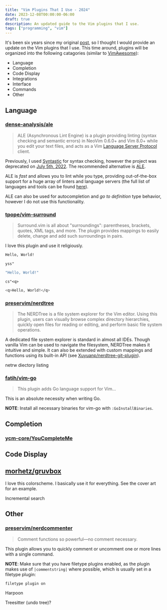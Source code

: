 ```yaml
---
title: "Vim Plugins That I Use - 2024"
date: 2023-12-08T00:00:00-06:00
draft: true
description: An updated guide to the Vim plugins that I use.
tags: ["programming", "vim"]
---
```


It's been six years since my original [post](https://nickolaskraus.io/articles/vim-plugins-that-i-use-2018/), so I thought I would provide an update on the Vim plugins that I use. This time around, plugins will be organized into the following catagories (similar to [VimAwesome](https://vimawesome.com)):
* Language
* Completion
* Code Display
* Integrations
* Interface
* Commands
* Other

## Language

### [dense-analysis/ale](https://github.com/dense-analysis/ale)

>ALE (Asynchronous Lint Engine) is a plugin providing linting (syntax checking and semantic errors) in NeoVim 0.6.0+ and Vim 8.0+ while you edit your text files, and acts as a Vim [Language Server Protocol](https://langserver.org/) client.

Previously, I used [Syntastic](https://github.com/vim-syntastic/syntastic) for syntax checking, however the project was deprecated on [July 5th, 2022](https://github.com/vim-syntastic/syntastic/commit/6f638ed5bb214213a788c6c1aaa565937efd5e8c). The recommended alternative is [ALE](https://github.com/dense-analysis/ale).

ALE is *fast* and allows you to lint while you type, providing out-of-the-box support for a huge array of linters and language servers (the full list of languages and tools can be found [here](https://github.com/dense-analysis/ale/blob/master/supported-tools.md)).

ALE can also be used for autocompletion and *go to definition* type behavior, however I do not use this functionality.

### [tpope/vim-surround](https://github.com/tpope/vim-surround)

>Surround.vim is all about "surroundings": parentheses, brackets, quotes, XML tags, and more. The plugin provides mappings to easily delete, change and add such surroundings in pairs.

I love this plugin and use it religiously.

```bash
Hello, World!
```

`yss"`

```bash
"Hello, World!"
```

`cs"<q>`

```bash
<q>Hello, World!</q>
```

### [preservim/nerdtree](https://github.com/preservim/nerdtree)

>The NERDTree is a file system explorer for the Vim editor. Using this plugin, users can visually browse complex directory hierarchies, quickly open files for reading or editing, and perform basic file system operations.

A dedicated file system explorer is standard in almost all IDEs. Though vanilla Vim can be used to navigate the filesystem, NERDTree makes it intuitive and simple. It can also be extended with custom mappings and functions using its built-in API (see [Xuyuanp/nerdtree-git-plugin](https://github.com/Xuyuanp/nerdtree-git-plugin)).

netrw diectory listing


### [fatih/vim-go](https://github.com/fatih/vim-go)

>This plugin adds Go language support for Vim...

This is an absolute necessity when writing Go.

**NOTE**: Install all necessary binaries for vim-go with `:GoInstallBinaries`.

## Completion

### [ycm-core/YouCompleteMe](https://github.com/ycm-core/YouCompleteMe)




## Code Display

## [morhetz/gruvbox](https://github.com/morhetz/gruvbox)

I love this colorscheme. I basically use it for everything. See the cover art for an example.


Incremental search


## Other

### [preservim/nerdcommenter](https://github.com/preservim/nerdcommenter)

>Comment functions so powerful—no comment necessary.

This plugin allows you to quickly comment or uncomment one or more lines with a single command.

**NOTE**: Make sure that you have filetype plugins enabled, as the plugin makes use of `|commentstring|` where possible, which is usually set in a filetype plugin:

```
filetype plugin on
```

Harpoon

Treesitter (undo tree)?

